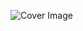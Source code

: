 ![Cover Image]([https://github.com/VijayKagupati/VijayKaguopati/blob/main/assets/yourgif.gif](https://github.com/VijayKagupati/VijayKagupati/blob/main/PCVR.gif))
